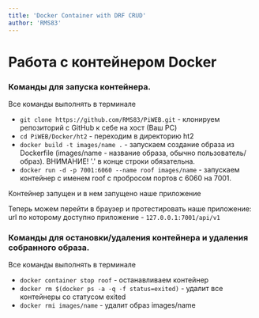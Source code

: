 ```yaml
---
title: 'Docker Container with DRF CRUD'
author: 'RMS83'
---
```

# Работа с контейнером Docker
### Команды для запуска контейнера.
Все команды выполнять в терминале
* `git clone https://github.com/RMS83/PiWEB.git` - клонируем репозиторий с GitHub к себе на хост (Ваш PC)
* `cd PiWEB/Docker/ht2` - переходим в директорию ht2
* `docker build -t images/name .` - запускаем создание образа из Dockerfile (images/name  - название образа, обычно пользователь/образ).
ВНИМАНИЕ! '.' в конце строки обязательна.
* `docker run -d -p 7001:6060 --name roof images/name` - запускаем контейнер с именем roof с пробросом портов с 6060 на 7001.

Контейнер запущен и в нем запущено наше приложение

Теперь можем перейти в браузер и протестировать наше приложение:
url по которому доступно приложение - `127.0.0.1:7001/api/v1`

### Команды для остановки/удаления контейнера и удаления собранного образа.
Все команды выполнять в терминале
* `docker container stop roof` - останавливаем контейнер
* `docker rm $(docker ps -a -q -f status=exited)` - удалит все контейнеры со статусом exited
* `docker rmi images/name` - удалит образ images/name
